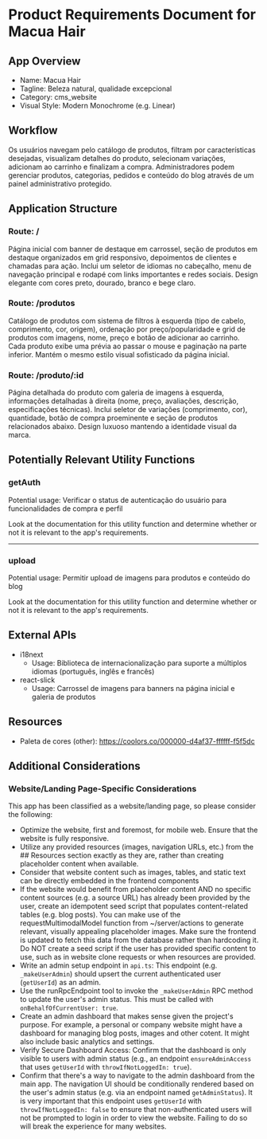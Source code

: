 # Product Requirements Document for Macua Hair

## App Overview
- Name: Macua Hair
- Tagline: Beleza natural, qualidade excepcional
- Category: cms_website
- Visual Style: Modern Monochrome (e.g. Linear)

## Workflow

Os usuários navegam pelo catálogo de produtos, filtram por características desejadas, visualizam detalhes do produto, selecionam variações, adicionam ao carrinho e finalizam a compra. Administradores podem gerenciar produtos, categorias, pedidos e conteúdo do blog através de um painel administrativo protegido.

## Application Structure


### Route: /

Página inicial com banner de destaque em carrossel, seção de produtos em destaque organizados em grid responsivo, depoimentos de clientes e chamadas para ação. Inclui um seletor de idiomas no cabeçalho, menu de navegação principal e rodapé com links importantes e redes sociais. Design elegante com cores preto, dourado, branco e bege claro.


### Route: /produtos

Catálogo de produtos com sistema de filtros à esquerda (tipo de cabelo, comprimento, cor, origem), ordenação por preço/popularidade e grid de produtos com imagens, nome, preço e botão de adicionar ao carrinho. Cada produto exibe uma prévia ao passar o mouse e paginação na parte inferior. Mantém o mesmo estilo visual sofisticado da página inicial.


### Route: /produto/:id

Página detalhada do produto com galeria de imagens à esquerda, informações detalhadas à direita (nome, preço, avaliações, descrição, especificações técnicas). Inclui seletor de variações (comprimento, cor), quantidade, botão de compra proeminente e seção de produtos relacionados abaixo. Design luxuoso mantendo a identidade visual da marca.


## Potentially Relevant Utility Functions

### getAuth

Potential usage: Verificar o status de autenticação do usuário para funcionalidades de compra e perfil

Look at the documentation for this utility function and determine whether or not it is relevant to the app's requirements.


----------------------------------

### upload

Potential usage: Permitir upload de imagens para produtos e conteúdo do blog

Look at the documentation for this utility function and determine whether or not it is relevant to the app's requirements.

## External APIs
- i18next
  - Usage: Biblioteca de internacionalização para suporte a múltiplos idiomas (português, inglês e francês)
- react-slick
  - Usage: Carrossel de imagens para banners na página inicial e galeria de produtos

## Resources
- Paleta de cores (other): https://coolors.co/000000-d4af37-ffffff-f5f5dc


## Additional Considerations



### Website/Landing Page-Specific Considerations
This app has been classified as a website/landing page, so please consider the following:
- Optimize the website, first and foremost, for mobile web. Ensure that the website is fully responsive.
- Utilize any provided resources (images, navigation URLs, etc.) from the ## Resources section exactly as they are, rather than creating placeholder content when available.
- Consider that website content such as images, tables, and static text can be directly embedded in the frontend components
- If the website would benefit from placeholder content AND no specific content sources (e.g. a source URL) has already been provided by the user, create an idempotent seed script that populates content-related tables (e.g. blog posts). You can make use of the requestMultimodalModel function from ~/server/actions to generate relevant, visually appealing placeholder images. Make sure the frontend is updated to fetch this data from the database rather than hardcoding it. Do NOT create a seed script if the user has provided specific content to use, such as in website clone requests or when resources are provided.
- Write an admin setup endpoint in `api.ts`: This endpoint (e.g. `_makeUserAdmin`) should upsert the current authenticated user (`getUserId`) as an admin.
- Use the runRpcEndpoint tool to invoke the `_makeUserAdmin` RPC method to update the user's admin status. This must be called with `onBehalfOfCurrentUser: true`.
- Create an admin dashboard that makes sense given the project's purpose. For example, a personal or company website might have a dashboard for managing blog posts, images and other cotent. It might also include basic analytics and settings.
- Verify Secure Dashboard Access: Confirm that the dashboard is only visible to users with admin status (e.g., an endpoint `ensureAdminAccess` that uses `getUserId` with `throwIfNotLoggedIn: true`).
- Confirm that there's a way to navigate to the admin dashboard from the main app. The navigation UI should be conditionally rendered based on the user's admin status (e.g. via an endpoint named `getAdminStatus`). It is very important that this endpoint uses `getUserId` with `throwIfNotLoggedIn: false` to ensure that non-authenticated users will not be prompted to login in order to view the website. Failing to do so will break the experience for many websites.